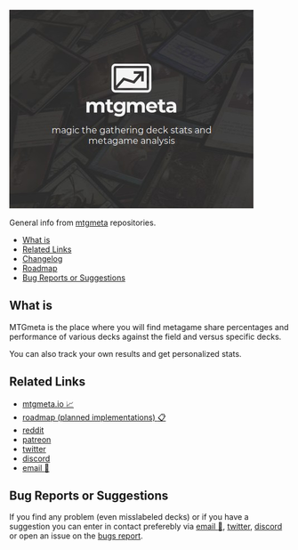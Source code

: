 [<img src="https://raw.githubusercontent.com/mtgmetaio/Read-me-first/master/mtgmetalogo.jpg">](https://mtgmeta.io)

General info from [mtgmeta](https://mtgmeta.io) repositories.

- [What is](#what-is)
- [Related Links](#related-links)
- [Changelog](https://github.com/mtgmetaio/changelog)
- [Roadmap](https://github.com/mtgmetaio/roadmap)
- [Bug Reports or Suggestions](#bug-reports-or-suggestions)

## What is

MTGmeta is the place where you will find metagame share percentages and performance of various decks against the field and versus specific decks.

You can also track your own results and get personalized stats.

## Related Links

* [mtgmeta.io :chart_with_upwards_trend:](https://mtgmeta.io)
* [roadmap (planned implementations) :clipboard:](https://github.com/mtgmetaio/roadmap)
* [reddit](https://www.reddit.com/r/mtgMETAio/) 
* [patreon](https://www.patreon.com/mtgmeta)
* [twitter](https://twitter.com/mtgmetaio) 
* [discord](https://discord.gg/3KaXbMQ)
* [email :email:](mailto:hello@mtgmeta.io?subject=[BUG%20REPORT]%20)

## Bug Reports or Suggestions

If you find any problem (even misslabeled decks) or if you have a suggestion you can enter in contact preferebly via [email :email:](mailto:hello@mtgmeta.io?subject=[BUG%20REPORT]%20), [twitter](https://twitter.com/mtgmetaio), [discord](https://discord.gg/3KaXbMQ) or open an issue on the [bugs report](https://github.com/mtgmetaio/bugs-report).
